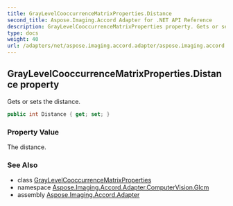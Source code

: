 ```yaml
---
title: GrayLevelCooccurrenceMatrixProperties.Distance
second_title: Aspose.Imaging.Accord Adapter for .NET API Reference
description: GrayLevelCooccurrenceMatrixProperties property. Gets or sets the distance
type: docs
weight: 40
url: /adapters/net/aspose.imaging.accord.adapter/aspose.imaging.accord.adapter.computervision.glcm/graylevelcooccurrencematrixproperties/distance/
---
```

## GrayLevelCooccurrenceMatrixProperties.Distance property

Gets or sets the distance.

```csharp
public int Distance { get; set; }
```

### Property Value

The distance.

### See Also

* class [GrayLevelCooccurrenceMatrixProperties](../)
* namespace [Aspose.Imaging.Accord.Adapter.ComputerVision.Glcm](../../../aspose.imaging.accord.adapter.computervision.glcm/)
* assembly [Aspose.Imaging.Accord.Adapter](../../../)


